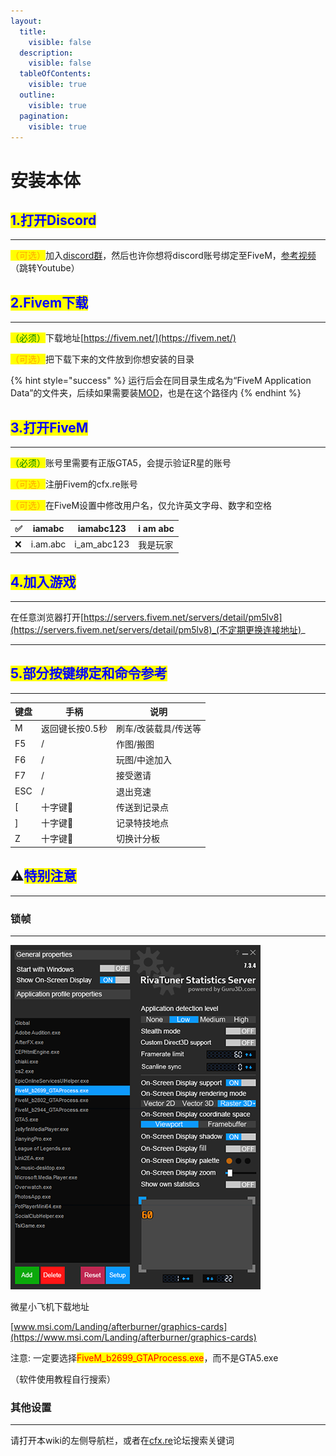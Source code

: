 ```yaml
---
layout:
  title:
    visible: false
  description:
    visible: false
  tableOfContents:
    visible: true
  outline:
    visible: true
  pagination:
    visible: true
---
```


# 安装本体

## <mark style="color:blue;">**1.打开Discord**</mark> <a href="#h1-da-kai-discord" id="h1-da-kai-discord"></a>

***

<mark style="color:orange;">（可选）</mark>加入[discord群](https://discord.com/invite/ryAE73x)，然后也许你想将discord账号绑定至FiveM，[参考视频](https://www.youtube.com/watch?v=SWD2q0JKRCc)（跳转Youtube）

## <mark style="color:blue;">**2.Fivem下载**</mark> <a href="#h2fivem-xia-zai" id="h2fivem-xia-zai"></a>

***

<mark style="color:green;">（必须）</mark>下载地址[https://fivem.net/](https://fivem.net/)

<mark style="color:orange;">（可选）</mark>把下载下来的文件放到你想安装的目录

{% hint style="success" %}
运行后会在同目录生成名为“FiveM Application Data”的文件夹，后续如果需要装[MOD](page-2-mod.md#hua-zhi-mod)，也是在这个路径内
{% endhint %}

## <mark style="color:blue;">**3.打开FiveM**</mark> <a href="#h3-da-kai-fivem" id="h3-da-kai-fivem"></a>

***

<mark style="color:green;">（必须）</mark>账号里需要有正版GTA5，会提示验证R星的账号

<mark style="color:orange;">（可选）</mark>注册Fivem的cfx.re账号

<mark style="color:orange;">（可选）</mark>在FiveM设置中修改用户名，仅允许英文字母、数字和空格

| ✅ | iamabc   | iamabc123     | i am abc |
| - | -------- | ------------- | -------- |
| ❌ | i.am.abc | i\_am\_abc123 | 我是玩家     |

## <mark style="color:blue;">**4.加入游戏**</mark> <a href="#h4-jia-ru-you-xi" id="h4-jia-ru-you-xi"></a>

***

在任意浏览器打开[https://servers.fivem.net/servers/detail/pm5lv8](https://servers.fivem.net/servers/detail/pm5lv8)_(不定期更换连接地址)_

***

## <mark style="color:blue;">**5.部分按键绑定和命令参考**</mark> <a href="#h5-bu-fen-an-jian-bang-ding-he-ming-ling-can-kao" id="h5-bu-fen-an-jian-bang-ding-he-ming-ling-can-kao"></a>

***

| **键盘** | **手柄**    | **说明**      |
| ------ | --------- | ----------- |
| M      | 返回键长按0.5秒 | 刷车/改装载具/传送等 |
| F5     | /         | 作图/搬图       |
| F6     | /         | 玩图/中途加入     |
| F7     | /         | 接受邀请        |
| ESC    | /         | 退出竞速        |
| \[     | 十字键🔽     | 传送到记录点      |
| ]      | 十字键🔼     | 记录特技地点      |
| Z      | 十字键🔽     | 切换计分板       |

## ⚠️<mark style="color:blue;">**特别注意**</mark> <a href="#te-bie-zhu-yi" id="te-bie-zhu-yi"></a>

***

### **锁帧** <a href="#suo-zhen" id="suo-zhen"></a>

***

<div align="left"><img src="../.gitbook/assets/image/fivem/锁帧.png" alt=""></div>

微星小飞机下载地址

[www.msi.com/Landing/afterburner/graphics-cards](https://www.msi.com/Landing/afterburner/graphics-cards)

注意: 一定要选择<mark style="color:red;">FiveM\_b2699\_GTAProcess.exe</mark>，而不是GTA5.exe

（软件使用教程自行搜索）

### **其他设置** <a href="#qi-ta-she-zhi" id="qi-ta-she-zhi"></a>

***

请打开本wiki的左侧导航栏，或者在[cfx.re](https://forum.cfx.re/)论坛搜索关键词
